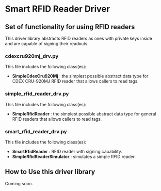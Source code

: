 Smart RFID Reader Driver
===========================================
## Set of functionality for using RFID readers
This driver library abstracts RFID readers as ones with private keys inside and are capable of signing their readouts.

### cdexcru920mj_drv.py
This file includes the following class(es):
* **SimpleCdexCru920Mj** : the simplest possible abstract data type for CDEX CRU-920MJ RFID reader that allows callers to read tags.

### simple_rfid_reader_drv.py
This file includes the following class(es):
* **SimpleRfidReader** : the simplest possible abstract data type for general RFID readers that allows callers to read tags.

### smart_rfid_reader_drv.py
This file includes the following class(es):
* **SmartRfidReader** : RFID reader with signing capability.
* **SimpleRfidReaderSimulator** : simulates a simple RFID reader.

## How to Use this driver library
Coming soon.
